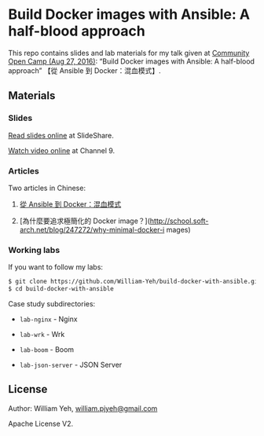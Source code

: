Build Docker images with Ansible: A half-blood approach
===

This repo contains slides and lab materials for my talk given at [Community Open Camp (Aug 27, 2016)](https://community-open-camp.azurewebsites.net/): “Build Docker images with Ansible: A half-blood approach” 【從 Ansible 到 Docker：混血模式】.


## Materials


### Slides

[Read slides online](https://www.slideshare.net/williamyeh/ansible-docker-65362893) at SlideShare.

[Watch video online](https://channel9.msdn.com/Events/Community-Open-Camp/Community-Open-Camp-2016/ComOpenCamp003) at Channel 9.


### Articles

Two articles in Chinese:

1. [從 Ansible 到 Docker：混血模式](http://school.soft-arch.net/blog/247026/halfblood-docker)

2. [為什麼要追求極簡化的 Docker image？](http://school.soft-arch.net/blog/247272/why-minimal-docker-i
mages)



### Working labs

If you want to follow my labs:

```bash
$ git clone https://github.com/William-Yeh/build-docker-with-ansible.git
$ cd build-docker-with-ansible
```

Case study subdirectories:

  - `lab-nginx` - Nginx

  - `lab-wrk` - Wrk


  - `lab-boom` - Boom

  - `lab-json-server` - JSON Server



## License

Author: William Yeh, william.pjyeh@gmail.com

Apache License V2.

